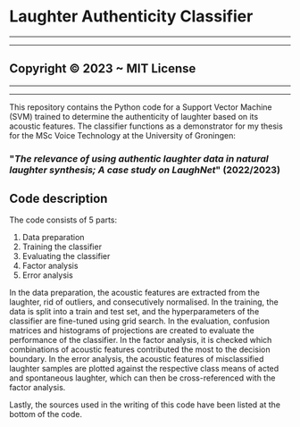 # Laughter Authenticity Classifier
---
---
## Copyright © 2023 ~ MIT License
---
---

This repository contains the Python code for a Support Vector Machine (SVM) trained to determine the authenticity of laughter based on its acoustic features.
The classifier functions as a demonstrator for my thesis for the MSc Voice Technology at the University of Groningen:

### "*The relevance of using authentic laughter data in natural laughter synthesis; A case study on LaughNet*" (2022/2023)

## Code description
The code consists of 5 parts:
1. Data preparation
2. Training the classifier
3. Evaluating the classifier
4. Factor analysis
5. Error analysis

In the data preparation, the acoustic features are extracted from the laughter, rid of outliers, and consecutively normalised.
In the training, the data is split into a train and test set, and the hyperparameters of the classifier are fine-tuned using grid search.
In the evaluation, confusion matrices and histograms of projections are created to evaluate the performance of the classifier.
In the factor analysis, it is checked which combinations of acoustic features contributed the most to the decision boundary.
In the error analysis, the acoustic features of misclassified laughter samples are plotted against the respective class means of acted and spontaneous laughter, which can then be cross-referenced with the factor analysis.

Lastly, the sources used in the writing of this code have been listed at the bottom of the code.
